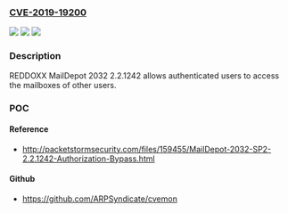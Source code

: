 ### [CVE-2019-19200](https://cve.mitre.org/cgi-bin/cvename.cgi?name=CVE-2019-19200)
![](https://img.shields.io/static/v1?label=Product&message=n%2Fa&color=blue)
![](https://img.shields.io/static/v1?label=Version&message=n%2Fa&color=blue)
![](https://img.shields.io/static/v1?label=Vulnerability&message=n%2Fa&color=brighgreen)

### Description

REDDOXX MailDepot 2032 2.2.1242 allows authenticated users to access the mailboxes of other users.

### POC

#### Reference
- http://packetstormsecurity.com/files/159455/MailDepot-2032-SP2-2.2.1242-Authorization-Bypass.html

#### Github
- https://github.com/ARPSyndicate/cvemon

